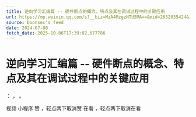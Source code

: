 ```yaml
---
title: 逆向学习汇编篇 -- 硬件断点的概念、特点及其在调试过程中的关键应用
url: https://mp.weixin.qq.com/s?__biz=MzA4MzgzNTU5MA==&mid=2652035424&idx=1&sn=78ae185fd4dfe3e4d1477d6bbdbe5c1b
source: Doonsec's feed
date: 2024-07-08
fetch_date: 2025-10-06T17:39:02.677786
---
```


# 逆向学习汇编篇 -- 硬件断点的概念、特点及其在调试过程中的关键应用

：
，
。

视频
小程序
赞
，轻点两下取消赞
在看
，轻点两下取消在看